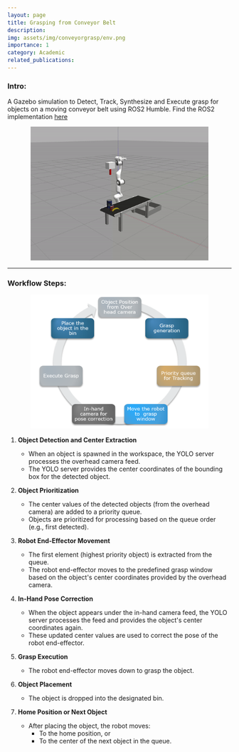 ```yaml
---
layout: page
title: Grasping from Conveyor Belt
description: 
img: assets/img/conveyorgrasp/env.png
importance: 1
category: Academic
related_publications: 
---
```


### Intro:
A Gazebo simulation to Detect, Track, Synthesize and Execute grasp for objects on a moving conveyor belt using ROS2 Humble.
Find the ROS2 implementation [here](https://github.com/vishwas-hegde/ConveyorGrasp)
<center>
<img src="/assets/img/conveyorgrasp/clutter_grasp-giff.gif" alt="Clutter Grasping Simulation" style="height:300px; width:400px;">
</center>

---

### Workflow Steps:

<center>
<img src="/assets/img/conveyorgrasp/workflow.png" alt="Clutter Grasping Simulation" style="height:300px; width:400px;">
</center>

1. **Object Detection and Center Extraction**  
   - When an object is spawned in the workspace, the YOLO server processes the overhead camera feed.  
   - The YOLO server provides the center coordinates of the bounding box for the detected object.

2. **Object Prioritization**  
   - The center values of the detected objects (from the overhead camera) are added to a priority queue.  
   - Objects are prioritized for processing based on the queue order (e.g., first detected).

3. **Robot End-Effector Movement**  
   - The first element (highest priority object) is extracted from the queue.  
   - The robot end-effector moves to the predefined grasp window based on the object's center coordinates provided by the overhead camera.

4. **In-Hand Pose Correction**  
   - When the object appears under the in-hand camera feed, the YOLO server processes the feed and provides the object's center coordinates again.  
   - These updated center values are used to correct the pose of the robot end-effector.

5. **Grasp Execution**  
   - The robot end-effector moves down to grasp the object.

6. **Object Placement**  
   - The object is dropped into the designated bin.

7. **Home Position or Next Object**  
   - After placing the object, the robot moves:  
     - To the home position, or  
     - To the center of the next object in the queue.
